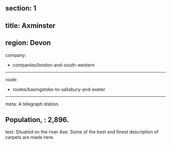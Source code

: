 ﻿section: 1
----
title: Axminster
----
region: Devon
----
company:
- companies/london-and-south-western
----
route:
- routes/basingstoke-to-salisbury-and-exeter
----
meta: A telegraph station.

Population,
: 2,896.
----
text: Situated on the river Axe. Some of the best and finest description of carpets are made here.